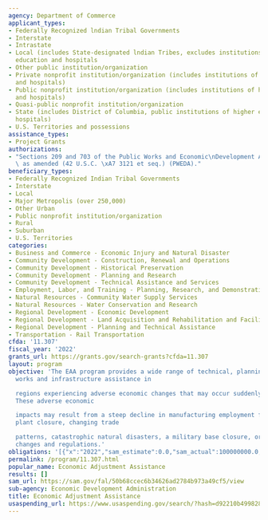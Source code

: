 ```yaml
---
agency: Department of Commerce
applicant_types:
- Federally Recognized lndian Tribal Governments
- Interstate
- Intrastate
- Local (includes State-designated lndian Tribes, excludes institutions of higher
  education and hospitals
- Other public institution/organization
- Private nonprofit institution/organization (includes institutions of higher education
  and hospitals)
- Public nonprofit institution/organization (includes institutions of higher education
  and hospitals)
- Quasi-public nonprofit institution/organization
- State (includes District of Columbia, public institutions of higher education and
  hospitals)
- U.S. Territories and possessions
assistance_types:
- Project Grants
authorizations:
- "Sections 209 and 703 of the Public Works and Economic\nDevelopment Act of 1965,\
  \ as amended (42 U.S.C. \xA7 3121 et seq.) (PWEDA)."
beneficiary_types:
- Federally Recognized Indian Tribal Governments
- Interstate
- Local
- Major Metropolis (over 250,000)
- Other Urban
- Public nonprofit institution/organization
- Rural
- Suburban
- U.S. Territories
categories:
- Business and Commerce - Economic Injury and Natural Disaster
- Community Development - Construction, Renewal and Operations
- Community Development - Historical Preservation
- Community Development - Planning and Research
- Community Development - Technical Assistance and Services
- Employment, Labor, and Training - Planning, Research, and Demonstration
- Natural Resources - Community Water Supply Services
- Natural Resources - Water Conservation and Research
- Regional Development - Economic Development
- Regional Development - Land Acquisition and Rehabilitation and Facilities Construction
- Regional Development - Planning and Technical Assistance
- Transportation - Rail Transportation
cfda: '11.307'
fiscal_year: '2022'
grants_url: https://grants.gov/search-grants?cfda=11.307
layout: program
objective: 'The EAA program provides a wide range of technical, planning, and public
  works and infrastructure assistance in

  regions experiencing adverse economic changes that may occur suddenly or over time.
  These adverse economic

  impacts may result from a steep decline in manufacturing employment following a
  plant closure, changing trade

  patterns, catastrophic natural disasters, a military base closure, or environmental
  changes and regulations.'
obligations: '[{"x":"2022","sam_estimate":0.0,"sam_actual":100000000.0,"usa_spending_actual":3123725357.81},{"x":"2023","sam_estimate":1166458000.0,"sam_actual":0.0,"usa_spending_actual":60140477.23},{"x":"2024","sam_estimate":1166458000.0,"sam_actual":0.0,"usa_spending_actual":0.0}]'
permalink: /program/11.307.html
popular_name: Economic Adjustment Assistance
results: []
sam_url: https://sam.gov/fal/50b68ccec6b34626ad2784b973a49cf5/view
sub-agency: Economic Development Administration
title: Economic Adjustment Assistance
usaspending_url: https://www.usaspending.gov/search/?hash=d92210b49982806111e4a86c72b160ed
---
```

